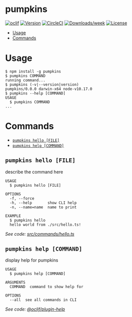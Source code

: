 pumpkins
========



[![oclif](https://img.shields.io/badge/cli-oclif-brightgreen.svg)](https://oclif.io)
[![Version](https://img.shields.io/npm/v/pumpkins.svg)](https://npmjs.org/package/pumpkins)
[![CircleCI](https://circleci.com/gh/prisma-labs/pumpkins/tree/master.svg?style=shield)](https://circleci.com/gh/prisma-labs/pumpkins/tree/master)
[![Downloads/week](https://img.shields.io/npm/dw/pumpkins.svg)](https://npmjs.org/package/pumpkins)
[![License](https://img.shields.io/npm/l/pumpkins.svg)](https://github.com/prisma-labs/pumpkins/blob/master/package.json)

<!-- toc -->
* [Usage](#usage)
* [Commands](#commands)
<!-- tocstop -->
# Usage
<!-- usage -->
```sh-session
$ npm install -g pumpkins
$ pumpkins COMMAND
running command...
$ pumpkins (-v|--version|version)
pumpkins/0.0.0 darwin-x64 node-v10.17.0
$ pumpkins --help [COMMAND]
USAGE
  $ pumpkins COMMAND
...
```
<!-- usagestop -->
# Commands
<!-- commands -->
* [`pumpkins hello [FILE]`](#pumpkins-hello-file)
* [`pumpkins help [COMMAND]`](#pumpkins-help-command)

## `pumpkins hello [FILE]`

describe the command here

```
USAGE
  $ pumpkins hello [FILE]

OPTIONS
  -f, --force
  -h, --help       show CLI help
  -n, --name=name  name to print

EXAMPLE
  $ pumpkins hello
  hello world from ./src/hello.ts!
```

_See code: [src/commands/hello.ts](https://github.com/prisma-labs/pumpkins/blob/v0.0.0/src/commands/hello.ts)_

## `pumpkins help [COMMAND]`

display help for pumpkins

```
USAGE
  $ pumpkins help [COMMAND]

ARGUMENTS
  COMMAND  command to show help for

OPTIONS
  --all  see all commands in CLI
```

_See code: [@oclif/plugin-help](https://github.com/oclif/plugin-help/blob/v2.2.1/src/commands/help.ts)_
<!-- commandsstop -->
